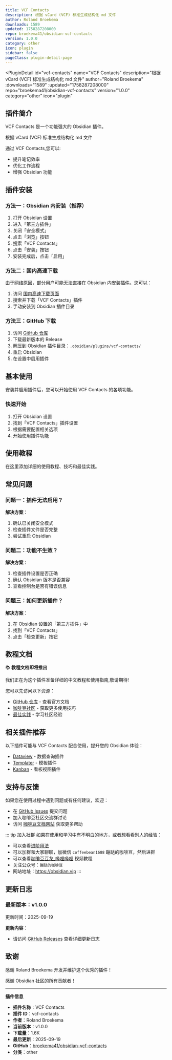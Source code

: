 ```yaml
---
title: VCF Contacts
description: 根据 vCard (VCF) 标准生成结构化 md 文件
author: Roland Broekema
downloads: 1589
updated: 1758287208000
repo: broekema41/obsidian-vcf-contacts
version: 1.0.0
category: other
icon: plugin
sidebar: false
pageClass: plugin-detail-page
---
```


<PluginDetail
  id="vcf-contacts"
  name="VCF Contacts"
  description="根据 vCard (VCF) 标准生成结构化 md 文件"
  author="Roland Broekema"
  :downloads="1589"
  :updated="1758287208000"
  repo="broekema41/obsidian-vcf-contacts"
  version="1.0.0"
  category="other"
  icon="plugin"
>

<!-- AUTO_GENERATED_START -->
## 插件简介

VCF Contacts 是一个功能强大的 Obsidian 插件。

根据 vCard (VCF) 标准生成结构化 md 文件

通过 VCF Contacts,您可以:

- 提升笔记效率
- 优化工作流程
- 增强 Obsidian 功能

<!-- AUTO_GENERATED_END -->

<!-- AUTO_GENERATED_START -->
## 插件安装

### 方法一：Obsidian 内安装（推荐）

1. 打开 Obsidian 设置
2. 进入「第三方插件」
3. 关闭「安全模式」
4. 点击「浏览」按钮
5. 搜索「VCF Contacts」
6. 点击「安装」按钮
7. 安装完成后，点击「启用」

### 方法二：国内高速下载

由于网络原因，部分用户可能无法直接在 Obsidian 内安装插件。您可以：

1. 访问 [国内高速下载页面](/zh/documentation/obsidian-plugins-download.html)
2. 搜索并下载「VCF Contacts」插件
3. 手动安装到 Obsidian 插件目录

### 方法三：GitHub 下载

1. 访问 [GitHub 仓库](https://github.com/broekema41/obsidian-vcf-contacts)
2. 下载最新版本的 Release
3. 解压到 Obsidian 插件目录：`.obsidian/plugins/vcf-contacts/`
4. 重启 Obsidian
5. 在设置中启用插件

## 基本使用

安装并启用插件后，您可以开始使用 VCF Contacts 的各项功能。

### 快速开始

1. 打开 Obsidian 设置
2. 找到「VCF Contacts」插件设置
3. 根据需要配置相关选项
4. 开始使用插件功能

<!-- AUTO_GENERATED_END -->

<!-- CUSTOM_CONTENT_START:tutorial -->
## 使用教程

在这里添加详细的使用教程、技巧和最佳实践。

<!-- CUSTOM_CONTENT_END:tutorial -->

<!-- SHARED_CONTENT_START -->
## 常见问题

### 问题一：插件无法启用？

**解决方案**：
1. 确认已关闭安全模式
2. 检查插件文件是否完整
3. 尝试重启 Obsidian

### 问题二：功能不生效？

**解决方案**：
1. 检查插件设置是否正确
2. 确认 Obsidian 版本是否兼容
3. 查看控制台是否有错误信息

### 问题三：如何更新插件？

**解决方案**：
1. 在 Obsidian 设置的「第三方插件」中
2. 找到「VCF Contacts」
3. 点击「检查更新」按钮

## 教程文档

📚 **教程文档即将推出**

我们正在为这个插件准备详细的中文教程和使用指南,敬请期待!

您可以先访问以下资源：
- [GitHub 仓库](https://github.com/broekema41/obsidian-vcf-contacts) - 查看官方文档
- [咖啡豆社区](/zh/bases/) - 获取更多使用技巧
- [最佳实践](/zh/best-practices/) - 学习社区经验

## 相关插件推荐

以下插件可能与 VCF Contacts 配合使用，提升您的 Obsidian 体验：

- [Dataview](/zh/plugins/dataview.html) - 数据查询插件
- [Templater](/zh/plugins/templater-obsidian.html) - 模板插件
- [Kanban](/zh/plugins/obsidian-kanban.html) - 看板视图插件

## 支持与反馈

如果您在使用过程中遇到问题或有任何建议，欢迎：

- 在 [GitHub Issues](https://github.com/broekema41/obsidian-vcf-contacts/issues) 提交问题
- 加入咖啡豆社区交流群讨论
- 访问 [咖啡豆文档网站](https://obsidian.vip) 获取更多帮助

::: tip 加入社群
如果在使用和学习中有不明白的地方，或者想看看别人的经验：
- 可以查看[进阶用法](/zh/advanced)
- 可以加群和大家聊聊，加微信 `coffeebean1688` 蹦跶的咖啡豆，然后进群
- 可以查看[咖啡豆豆龙_哔哩哔哩](https://space.bilibili.com/618777356) 视频教程
- 关注公众号：`蹦跶的咖啡豆`
- 网站地址：https://obsidian.vip
:::
<!-- SHARED_CONTENT_END -->

<!-- AUTO_GENERATED_START -->
## 更新日志

### 最新版本：v1.0.0

更新时间：2025-09-19

**更新内容**：
- 请访问 [GitHub Releases](https://github.com/broekema41/obsidian-vcf-contacts/releases) 查看详细更新日志

## 致谢

感谢 Roland Broekema 开发并维护这个优秀的插件！

感谢 Obsidian 社区的所有贡献者！

---

**插件信息**
- **插件名称**：VCF Contacts
- **插件 ID**：vcf-contacts
- **作者**：Roland Broekema
- **当前版本**：v1.0.0
- **下载量**：1.6K
- **最后更新**：2025-09-19
- **GitHub**：[broekema41/obsidian-vcf-contacts](https://github.com/broekema41/obsidian-vcf-contacts)
- **分类**：other
<!-- AUTO_GENERATED_END -->

</PluginDetail>

